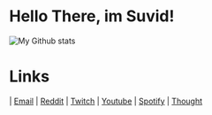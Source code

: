 # Hello There, im Suvid!

![My Github stats](https://github-readme-stats.vercel.app/api?username=Amazeryogo&show_icons=true&theme=radical)

# Links
| [Email](mailto:suvid.datta@gmail.com)
| [Reddit](https://www.reddit.com/user/Amazeryogo)
| [Twitch](https://www.twitch.tv/amazeryogo29)
| [Youtube](https://www.youtube.com/channel/UCTqxrChE3FXhy_yJg93pX4A)
| [Spotify](https://open.spotify.com/user/p46kuy15wgr1aa8x132asq9o4?si=65c67f78ee5e4e81)
| [Thought](http://thoughtappbeta.herokuapp.com/Amazeryogo)
